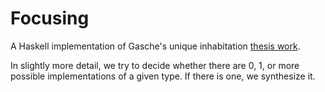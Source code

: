 # Focusing

A Haskell implementation of Gasche's unique inhabitation [thesis work](http://www.ccs.neu.edu/home/gasche/themes.html#unique-inhabitants).

In slightly more detail, we try to decide whether there are 0, 1, or more possible implementations of a given type. If there is one, we synthesize it.

